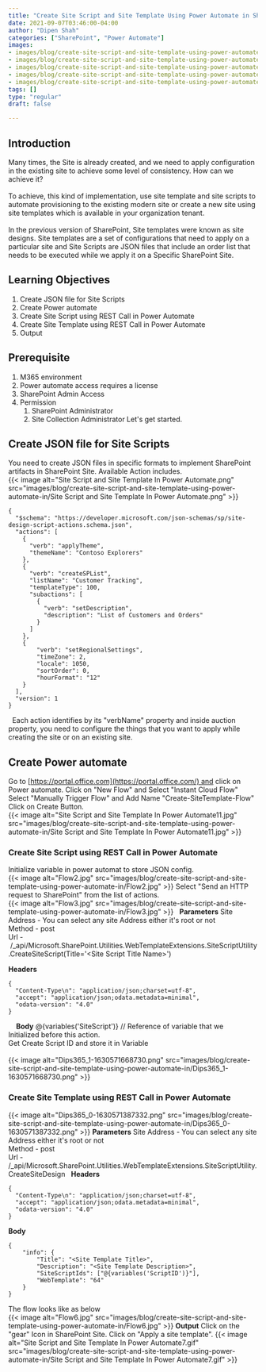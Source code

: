 ```yaml
---
title: "Create Site Script and Site Template Using Power Automate in SharePoint"
date: 2021-09-07T03:46:00-04:00
author: "Dipen Shah"
categories: ["SharePoint", "Power Automate"]
images:
- images/blog/create-site-script-and-site-template-using-power-automate-in/Flow2.jpg
- images/blog/create-site-script-and-site-template-using-power-automate-in/Flow3.jpg
- images/blog/create-site-script-and-site-template-using-power-automate-in/Dips365_1-1630571668730.png
- images/blog/create-site-script-and-site-template-using-power-automate-in/Dips365_0-1630571387332.png
- images/blog/create-site-script-and-site-template-using-power-automate-in/Flow6.jpg
tags: []
type: "regular"
draft: false

---
```


## Introduction

Many times, the Site is already created, and we need to apply
configuration in the existing site to achieve some level of consistency.
How can we achieve it?\
\
To achieve, this kind of implementation, use site template and site
scripts to automate provisioning to the existing modern site or create a
new site using site templates which is available in your organization
tenant.\
\
In the previous version of SharePoint, Site templates were known as site
designs.
Site templates are a set of configurations that need to apply on a
particular site and Site Scripts are JSON files that include an order
list that needs to be executed while we apply it on a Specific
SharePoint Site.


## Learning Objectives

1.  Create JSON file for Site Scripts
2.  Create Power automate
3.  Create Site Script using REST Call in Power Automate
4.  Create Site Template using REST Call in Power Automate
5.  Output

## Prerequisite
1.  M365 environment
2.  Power automate access requires a license
3.  SharePoint Admin Access
4.  Permission
    1.  SharePoint Administrator
    2.  Site Collection Administrator
Let\'s get started.


## Create JSON file for Site Scripts 
You need to create JSON files in specific formats to implement
SharePoint artifacts in SharePoint Site.
Available Action includes.\
{{< image alt="Site Script and Site Template In Power Automate.png" src="images/blog/create-site-script-and-site-template-using-power-automate-in/Site Script and Site Template In Power Automate.png" >}}
 
``` {.lia-code-sample .language-json}
{
  "$schema": "https://developer.microsoft.com/json-schemas/sp/site-design-script-actions.schema.json",
  "actions": [
    {
      "verb": "applyTheme",
      "themeName": "Contoso Explorers"
    },
    {
      "verb": "createSPList",
      "listName": "Customer Tracking",
      "templateType": 100,
      "subactions": [
        {
          "verb": "setDescription",
          "description": "List of Customers and Orders"
        }
      ]
    },
    {
        "verb": "setRegionalSettings",
        "timeZone": 2,
        "locale": 1050,
        "sortOrder": 0,
        "hourFormat": "12"
    }
  ],
  "version": 1
}
```
 
Each action identifies by its \"verbName\" property and inside auction
property, you need to configure the things that you want to apply while
creating the site or on an existing site.
 
## Create Power automate 
Go to [https://portal.office.com](https://portal.office.com/) and click
on Power automate.
Click on "New Flow" and Select "Instant Cloud Flow"
Select "Manually Trigger Flow" and Add Name "Create-SiteTemplate-Flow"
Click on Create Button.\
{{< image alt="Site Script and Site Template In Power Automate11.jpg" src="images/blog/create-site-script-and-site-template-using-power-automate-in/Site Script and Site Template In Power Automate11.jpg" >}}
 
### Create Site Script using REST Call in Power Automate 
Initialize variable in power automat to store JSON config.\
{{< image alt="Flow2.jpg" src="images/blog/create-site-script-and-site-template-using-power-automate-in/Flow2.jpg" >}}
Select "Send an HTTP request to SharePoint" from the list of actions.\
{{< image alt="Flow3.jpg" src="images/blog/create-site-script-and-site-template-using-power-automate-in/Flow3.jpg" >}}
 
**Parameters**
Site Address - You can select any site Address either it\'s root or not\
Method - post\
Url
- /\_api/Microsoft.SharePoint.Utilities.WebTemplateExtensions.SiteScriptUtility.CreateSiteScript(Title=\'\<Site
Script Title Name>\')

**Headers**
 
``` {.lia-code-sample .language-json}
{
  "Content-Type\n": "application/json;charset=utf-8",
  "accept": "application/json;odata.metadata=minimal",
  "odata-version": "4.0"
}
```
 
 
**Body**
\@{variables(\'SiteScript\')} // Reference of variable that we
Initialized before this action.\
Get Create Script ID and store it in Variable\
\
{{< image alt="Dips365_1-1630571668730.png" src="images/blog/create-site-script-and-site-template-using-power-automate-in/Dips365_1-1630571668730.png" >}}


### Create Site Template using REST Call in Power Automate

{{< image alt="Dips365_0-1630571387332.png" src="images/blog/create-site-script-and-site-template-using-power-automate-in/Dips365_0-1630571387332.png" >}}
**Parameters**
Site Address - You can select any site Address either it\'s root or not\
Method - post\
Url -
/\_api/Microsoft.SharePoint.Utilities.WebTemplateExtensions.SiteScriptUtility.CreateSiteDesign
 
**Headers**

``` {.lia-code-sample .language-json}
{
  "Content-Type\n": "application/json;charset=utf-8",
  "accept": "application/json;odata.metadata=minimal",
  "odata-version": "4.0"
}
```

**Body**

``` {.lia-code-sample .language-json}
{
    "info": {
        "Title": "<Site Template Title>",
        "Description": "<Site Template Description>",
        "SiteScriptIds": ["@{variables('ScriptID')}"],
        "WebTemplate": "64"
    }
}
```
The flow looks like as below\
{{< image alt="Flow6.jpg" src="images/blog/create-site-script-and-site-template-using-power-automate-in/Flow6.jpg" >}}
**Output**
Click on the "gear" Icon in SharePoint Site.
Click on "Apply a site template".
{{< image alt="Site Script and Site Template In Power Automate7.gif" src="images/blog/create-site-script-and-site-template-using-power-automate-in/Site Script and Site Template In Power Automate7.gif" >}}
 